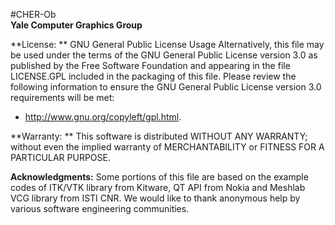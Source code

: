 #CHER-Ob  
**Yale Computer Graphics Group**

**License: **
GNU General Public License Usage
Alternatively, this file may be used under the terms of the GNU General Public License version 3.0 as published by the Free Software Foundation and appearing in the file LICENSE.GPL included in the packaging of this file. Please review the following information to ensure the GNU General Public License version 3.0 requirements will be met:
* http://www.gnu.org/copyleft/gpl.html.

**Warranty: **
This software is distributed WITHOUT ANY WARRANTY; without even the implied warranty of MERCHANTABILITY or FITNESS FOR A PARTICULAR PURPOSE.

**Acknowledgments:**
Some portions of this file are based on the example codes of ITK/VTK library from Kitware, QT API from Nokia and Meshlab VCG library from ISTI CNR. We would like to thank anonymous help by various software engineering communities.